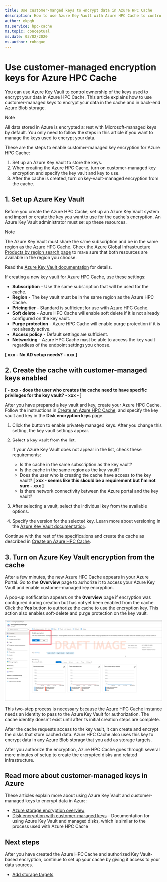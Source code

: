```yaml
---
title: Use customer-manged keys to encrypt data in Azure HPC Cache
description: How to use Azure Key Vault with Azure HPC Cache to control encryption key access instead of using the default Microsoft-managed encryption keys
author: ekpgh
ms.service: hpc-cache
ms.topic: conceptual
ms.date: 03/02/2020
ms.author: rohogue
---
```


# Use customer-managed encryption keys for Azure HPC Cache

You can use Azure Key Vault to control ownership of the keys used to encrypt your data in Azure HPC Cache. This article explains how to use customer-managed keys to encrypt your data in the cache and in back-end Azure Blob storage.

> [!NOTE]
> All data stored in Azure is encrypted at rest with Microsoft-managed keys by default. You only need to follow the steps in this article if you want to manage the keys used to encrypt your data.

These are the steps to enable customer-managed key encryption for Azure HPC Cache:

1. Set up an Azure Key Vault to store the keys.
1. When creating the Azure HPC Cache, turn on customer-managed key encryption and specify the key vault and key to use.
1. After the cache is created, turn on key-vault-managed encryption from the cache.

## 1. Set up Azure Key Vault

Before you create the Azure HPC Cache, set up an Azure Key Vault system and import or create the key you want to use for the cache's encryption. An Azure Key Vault administrator must set up these resources.

> [!NOTE]
> The Azure Key Vault must share the same subscription and be in the same region as the Azure HPC Cache. Check the Azure Global Infrastructure [Products by region search page](https://azure.microsoft.com/global-infrastructure/services/?products=hpc-cache,key-vault) to make sure that both resources are available in the region you choose.

Read the [Azure Key Vault documentation](../key-vault/key-vault-overview.md) for details.

If creating a new key vault for Azure HPC Cache, use these settings:

* **Subscription** - Use the same subscription that will be used for the cache.
* **Region** - The key vault must be in the same region as the Azure HPC Cache.
* **Pricing tier** - Standard is sufficient for use with Azure HPC Cache.
* **Soft delete** - Azure HPC Cache will enable soft delete if it is not already configured on the key vault.
* **Purge protection** - Azure HPC Cache will enable purge protection if it is not already active.
* **Access policy** - Default settings are sufficient.
* **Networking** - Azure HPC Cache must be able to access the key vault regardless of the endpoint settings you choose.

**[ xxx - No AD setup needs? - xxx ]**

## 2. Create the cache with customer-managed keys enabled

**[ - xxx - does the user who creates the cache need to have specific privileges for the key vault? - xxx - ]**

After you have prepared a key vault and key, create your Azure HPC Cache. Follow the instructions in [Create an Azure HPC Cache](hpc-cache-create.md), and specify the key vault and key in the **Disk encryption keys** page.

1. Click the button to enable privately managed keys. After you change this setting, the key vault settings appear.

1. Select a key vault from the list.

   If your Azure Key Vault does not appear in the list, check these requirements:

   * Is the cache in the same subscription as the key vault?
   * Is the cache in the same region as the key vault?
   * Does the user who is creating the cache have access to the key vault? **[ xxx - seems like this should be a requirement but I'm not sure - xxx ]**
   * Is there network connectivity between the Azure portal and the key vault?

1. After selecting a vault, select the individual key from the available options.

1. Specify the version for the selected key. Learn more about versioning in the [Azure Key Vault documentation](../key-vault/about-keys-secrets-and-certificates.md#objects-identifiers-and-versioning).

Continue with the rest of the specifications and create the cache as described in [Create an Azure HPC Cache](hpc-cache-create.md).

## 3. Turn on Azure Key Vault encryption from the cache
<!-- header linked from create article, update if changed -->

After a few minutes, the new Azure HPC Cache appears in your Azure Portal. Go to the **Overview** page to authorize it to access your Azure Key Vault and enable customer-managed key encryption.

A pop-up notification appears on the **Overview** page if encryption was configured during creation but has not yet been enabled from the cache. Click the **Yes** button to authorize the cache to use the encryption key. This action also enables soft-delete and purge protection on the key vault.

![screenshot of cache overview page in portal, with a pop-up that asks the user to enable encryption by clicking yes](media/draft-enable-keyvault.png)

This two-step process is necessary because the Azure HPC Cache instance needs an identity to pass to the Azure Key Vault for authorization. The cache identity doesn't exist until after its initial creation steps are complete.

After the cache requests access to the key vault, it can create and encrypt the disks that store cached data. Azure HPC Cache also uses this key to encrypt data in any Azure Blob storage that you add as storage targets.

After you authorize the encryption, Azure HPC Cache goes through several more minutes of setup to create the encrypted disks and related infrastructure.

## Read more about customer-managed keys in Azure

These articles explain more about using Azure Key Vault and customer-managed keys to encrypt data in Azure:

* [Azure storage encryption overview](../storage/common/storage-service-encryption.md)
* [Disk encryption with customer-managed keys](../virtual-machines/linux/disk-encryption.md#customer-managed-keys) - Documentation for using Azure Key Vault and managed disks, which is similar to the process used with Azure HPC Cache

## Next steps

After you have created the Azure HPC Cache and authorized Key Vault-based encryption, continue to set up your cache by giving it access to your data sources.

* [Add storage targets](hpc-cache-add-storage.md)
